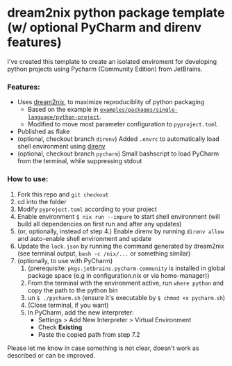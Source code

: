 # dream2nix python package template (w/ optional PyCharm and direnv features)
I've created this template to create an isolated enviroment for developing python projects using Pycharm (Community Edition) from JetBrains.

### Features:
- Uses [dream2nix](https://github.com/nix-community/dream2nix), to maximize reproduciblity of python packaging
  - Based on the example in [`examples/packages/single-language/python-project`](https://github.com/nix-community/dream2nix/tree/67c1356f20b5f0495c46f1f25c45327a9e604c56/examples/packages/single-language/python-project).
  - Modified to move most parameter configuration to `pyproject.toml`
- Published as flake
- (optional, checkout branch `direnv`) Added `.envrc` to automatically load shell environment using [direnv](https://github.com/direnv/direnv/)
- (optional, checkout branch `pycharm`) Small bashscript to load PyCharm from the terminal, while suppressing stdout

### How to use:
1. Fork this repo and `git checkout`
2. cd into the folder
3. Modify `pyproject.toml` according to your project
4. Enable environment `$ nix run --impure` to start shell environment (will build all dependencies on first run and after any updates)
5. (or, optionally, instead of step 4.) Enable direnv by running `direnv allow` and auto-enable shell environment and update
6. Update the `lock.json` by running the command generated by dream2nix (see terminal output, `bash -c /nix/...` or something similar)
7. (optionally, to use with PyCharm)
   1. (prerequisite: `pkgs.jetbrains.pycharm-community` is installed in global package space (e.g in configuration.nix or via home-manager))
   2. From the terminal with the environment active, run `where python` and copy the path to the python bin 
   3. un `$ ./pycharm.sh` (ensure it's executable by `$ chmod +x pycharm.sh`)
   4. (Close terminal, if you want)
   5. In PyCharm, add the new interpreter:
        - Settings > Add New Interpreter > Virtual Environment
        - Check **Existing** 
        - Paste the copied path from step 7.2 

Please let me know in case something is not clear, doesn't work as described or can be improved.

